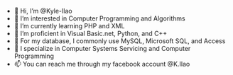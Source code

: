 - 👋 Hi, I’m @Kyle-Ilao
- 👀 I’m interested in Computer Programming and Algorithms
- 🌱 I’m currently learning PHP and XML
- 💞️ I’m proficient in Visual Basic.net, Python, and C++
- 🤖 For my database, I commonly use MySQL, Microsoft SQL, and Access
- 🔧 I specialize in Computer Systems Servicing and Computer Programming
- 📫 You can reach me through my facebook account @K.Ilao

<!---
Kyle-Ilao/Kyle-Ilao is a ✨ special ✨ repository because its `README.md` (this file) appears on your GitHub profile.
You can click the Preview link to take a look at your changes.
--->
